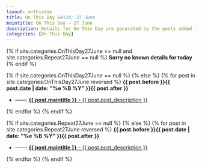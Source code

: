```yaml
---
layout: onthisday
title: On This Day &#124; 27 June
maintitle: On This Day — 27 June
description: Details for On This Day are genarated by the posts added to the website so the content is subject to changes/updates over time.
categories: [On This Day]
---
```


{% if site.categories.OnThisDay27June == null and site.categories.Repeat27June == null %}
<strong>Sorry no known details for today</strong>
{% endif %}

{% if site.categories.OnThisDay27June == null %}
{% else %}
{% for post in site.categories.OnThisDay27June reversed %}
<strong>{{ post.before }}{{ post.date | date: "%e %B %Y" }}{{ post.after }}</strong>
<ul>
<li> ——: <a class="{{ post.class }}" href="{{ post.url }}"><strong>{{ post.maintitle }}</strong> - {{ post.post_description }}</a></li>
</ul>
{% endfor %}
{% endif %}

{% if site.categories.Repeat27June == null %}
{% else %}
{% for post in site.categories.Repeat27June reversed %}
<strong>{{ post.before }}{{ post.date | date: "%e %B %Y" }}{{ post.after }}</strong>
<ul>
<li> ——: <a class="{{ post.class }}" href="{{ post.url }}"><strong>{{ post.maintitle }}</strong> - {{ post.post_description }}</a></li>
</ul>
{% endfor %}
{% endif %}
